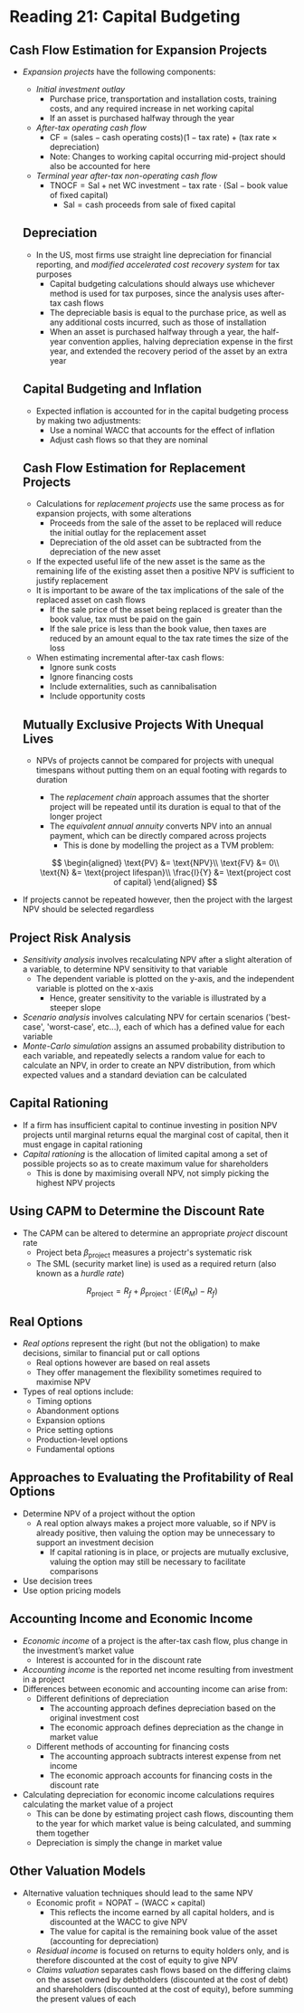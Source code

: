 # Reading 21: Capital Budgeting

## Cash Flow Estimation for Expansion Projects

- *Expansion projects* have the following components:

  - *Initial investment outlay*
    - Purchase price, transportation and installation costs, training costs, and any required increase in net working capital
    - If an asset is purchased halfway through the year
  - *After-tax operating cash flow* 
    - $\text{CF} = (\text{sales} - \text{cash operating costs})(1 - \text{tax rate}) + (\text{tax rate} \times \text{depreciation})$
    - Note: Changes to working capital occurring mid-project should also be accounted for here
  - *Terminal year after-tax non-operating cash flow*
    - $\text{TNOCF} = \text{Sal} + \text{net WC investment} - \text{tax rate} \cdot (\text{Sal} -\text{book value of fixed capital})$
      - $\text{Sal}=\text{cash proceeds from sale of fixed capital}$

  ## Depreciation

  - In the US, most firms use straight line depreciation for financial reporting, and *modified accelerated cost recovery system* for tax purposes
    - Capital budgeting calculations should always use whichever method is used for tax purposes, since the analysis uses after-tax cash flows
    - The depreciable basis is equal to the purchase price, as well as any additional costs incurred, such as those of installation
    - When an asset is purchased halfway through a year, the half-year convention applies, halving depreciation expense in the first year, and extended the recovery period of the asset by an extra year

  ## Capital Budgeting and Inflation

  - Expected inflation is accounted for in the capital budgeting process by making two adjustments:
    - Use a nominal WACC that accounts for the effect of inflation
    - Adjust cash flows so that they are nominal

  ## Cash Flow Estimation for Replacement Projects

  - Calculations for *replacement projects* use the same process as for expansion projects, with some alterations
    - Proceeds from the sale of the asset to be replaced will reduce the initial outlay for the replacement asset
    - Depreciation of the old asset can be subtracted from the depreciation of the new asset
  - If the expected useful life of the new asset is the same as the remaining life of the existing asset then a positive NPV is sufficient to justify replacement
  - It is important to be aware of the tax implications of the sale of the replaced asset on cash flows
    - If the sale price of the asset being replaced is greater than the book value, tax must be paid on the gain
    - If the sale price is less than the book value, then taxes are reduced by an amount equal to the tax rate times the size of the loss
  - When estimating incremental after-tax cash flows:
    - Ignore sunk costs
    - Ignore financing costs
    - Include externalities, such as cannibalisation
    - Include opportunity costs

  ## Mutually Exclusive Projects With Unequal Lives

  - NPVs of projects cannot be compared for projects with unequal timespans without putting them on an equal footing with regards to duration

    - The *replacement chain* approach assumes that the shorter project will be repeated until its duration is equal to that of the longer project
    - The *equivalent annual annuity* converts NPV into an annual payment, which can be directly compared across projects
      - This is done by modelling the project as a TVM problem:

    $$
    \begin{aligned}
    \text{PV} &= \text{NPV}\\
    \text{FV} &= 0\\
    \text{N} &= \text{project lifespan}\\
    \frac{I}{Y} &= \text{project cost of capital}
    \end{aligned}
    $$

- If projects cannot be repeated however, then the project with the largest NPV should be selected regardless

## Project Risk Analysis

- *Sensitivity analysis* involves recalculating NPV after a slight alteration of a variable, to determine NPV sensitivity to that variable
  - The dependent variable is plotted on the y-axis, and the independent variable is plotted on the x-axis
    - Hence, greater sensitivity to the variable is illustrated by a steeper slope
- *Scenario analysis* involves calculating NPV for certain scenarios ('best-case', 'worst-case', etc...), each of which has a defined value for each variable
- *Monte-Carlo simulation* assigns an assumed probability distribution to each variable, and repeatedly selects a random value for each to calculate an NPV, in order to create an NPV distribution, from which expected values and a standard deviation can be calculated

## Capital Rationing

- If a firm has insufficient capital to continue investing in position NPV projects until marginal returns equal the marginal cost of capital, then it must engage in capital rationing
- *Capital rationing* is the allocation of limited capital among a set of possible projects so as to create maximum value for shareholders
  - This is done by maximising overall NPV, not simply picking the highest NPV projects

## Using CAPM to Determine the Discount Rate

- The CAPM can be altered to determine an appropriate *project* discount rate
  - Project beta $\beta_\text{project}$ measures a projectr's systematic risk
  - The SML (security market line) is used as a required return (also known as a *hurdle rate*)

$$
R_\text{project} = R_f + \beta_\text{project} \cdot \left(E(R_M) - R_f\right)
$$

## Real Options

- *Real options* represent the right (but not the obligation) to make decisions, similar to financial put or call options
  - Real options however are based on real assets
  - They offer management the flexibility sometimes required to maximise NPV
- Types of real options include:
  - Timing options
  - Abandonment options
  - Expansion options
  - Price setting options
  - Production-level options
  - Fundamental options

## Approaches to Evaluating the Profitability of Real Options

- Determine NPV of a project without the option
  - A real option always makes a project more valuable, so if NPV is already positive, then valuing the option may be unnecessary to support an investment decision
    - If capital rationing is in place, or projects are mutually exclusive, valuing the option may still be necessary to facilitate comparisons
- Use decision trees
- Use option pricing models

## Accounting Income and Economic Income

- *Economic income* of a project is the after-tax cash flow, plus change in the investment’s market value
  - Interest is accounted for in the discount rate
- *Accounting income* is the reported net income resulting from investment in a project
- Differences between economic and accounting income can arise from:
  - Different definitions of depreciation
    - The accounting approach defines depreciation based on the original investment cost
    - The economic approach defines depreciation as the change in market value
  - Different methods of accounting for financing costs
    - The accounting approach subtracts interest expense from net income
    - The economic approach accounts for financing costs in the discount rate
- Calculating depreciation for economic income calculations requires calculating the market value of a project
  - This can be done by estimating project cash flows, discounting them to the year for which market value is being calculated, and summing them together
  - Depreciation is simply the change in market value

## Other Valuation Models

- Alternative valuation techniques should lead to the same NPV
  - $\text{Economic profit} = \text{NOPAT} - (\text{WACC} \times \text{capital})$
    - This reflects the income earned by all capital holders, and is discounted at the WACC to give NPV
    - The value for capital is the remaining book value of the asset (accounting for depreciation)
  - *Residual income* is focused on returns to equity holders only, and is therefore discounted at the cost of equity to give NPV
  - *Claims valuation* separates cash flows based on the differing claims on the asset owned by debtholders (discounted at the cost of debt) and shareholders (discounted at the cost of equity), before summing the present values of each